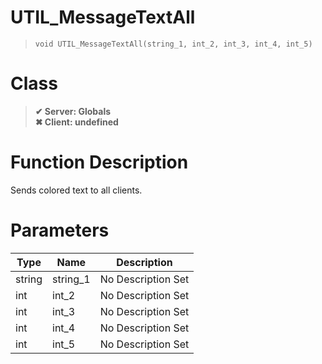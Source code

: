 # UTIL_MessageTextAll
> `void UTIL_MessageTextAll(string_1, int_2, int_3, int_4, int_5)`
# Class
> __✔ Server: Globals__  
> __✖ Client: undefined__  
# Function Description
Sends colored text to all clients.
# Parameters
Type|Name|Description
--|--|--
string|string_1|No Description Set
int|int_2|No Description Set
int|int_3|No Description Set
int|int_4|No Description Set
int|int_5|No Description Set

